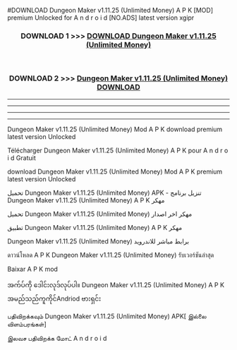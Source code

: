#DOWNLOAD Dungeon Maker  v1.11.25 (Unlimited Money) A P K [MOD] premium Unlocked for A n d r o i d [NO.ADS] latest version xgipr



<div align="center">

<h3>DOWNLOAD 1 >>> <a href="https://teeasianyam.web.app?sq=Dungeon Maker  v1.11.25 (Unlimited Money)">DOWNLOAD Dungeon Maker  v1.11.25 (Unlimited Money) </a></h3><br>

<h3>DOWNLOAD 2 >>> <a href="https://teeasianyam.web.app?sq=Dungeon Maker  v1.11.25 (Unlimited Money) ">Dungeon Maker  v1.11.25 (Unlimited Money)  DOWNLOAD </a></h3>

</div>


----------------------------------------------------------

----------------------------------------------------------

----------------------------------------------------------

----------------------------------------------------------


Dungeon Maker  v1.11.25 (Unlimited Money)  Mod A P K download premium latest version Unlocked

Télécharger Dungeon Maker  v1.11.25 (Unlimited Money)  A P K pour A n d r o i d Gratuit

download Dungeon Maker  v1.11.25 (Unlimited Money)  Mod A P K premium latest version Unlocked

تحميل Dungeon Maker  v1.11.25 (Unlimited Money)  APK - تنزيل برنامج Dungeon Maker  v1.11.25 (Unlimited Money)  A P K مهكر

تحميل Dungeon Maker  v1.11.25 (Unlimited Money)  مهكر اخر اصدار

تطبيق Dungeon Maker  v1.11.25 (Unlimited Money)  A P K مهكر

Dungeon Maker  v1.11.25 (Unlimited Money)  برابط مباشر للاندرويد

ดาวน์โหลด A P K Dungeon Maker  v1.11.25 (Unlimited Money)  รับเวอร์ชันล่าสุด

Baixar A P K mod

အက်ပ်ကို ဒေါင်းလုဒ်လုပ်ပါ။ Dungeon Maker  v1.11.25 (Unlimited Money)  A P K အမည်သည်ကူကိုင်Andriod ဗားရှင်း

பதிவிறக்கவும் Dungeon Maker  v1.11.25 (Unlimited Money)  APK[ இல்லை விளம்பரங்கள்] 
 
இலவச பதிவிறக்க மோட் A n d r o i d



